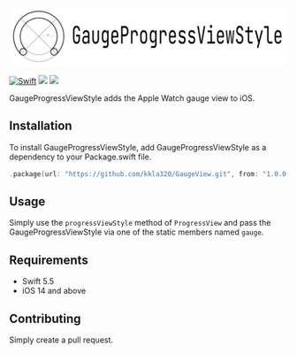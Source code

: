 ![](logo.png)

[![Swift](https://github.com/kkla320/GaugeProgressViewStyle/actions/workflows/swift.yml/badge.svg?branch=develop&event=push)](https://github.com/kkla320/GaugeProgressViewStyle/actions/workflows/swift.yml) ![](https://img.shields.io/badge/Swift-5.5-orange) ![](https://img.shields.io/badge/spm-compatible-green)

GaugeProgressViewStyle adds the Apple Watch gauge view to iOS.

## Installation

To install GaugeProgressViewStyle, add GaugeProgressViewStyle as a dependency to your Package.swift file.

```swift
.package(url: "https://github.com/kkla320/GaugeView.git", from: "1.0.0-beta.1")
```

## Usage

Simply use the `progressViewStyle` method of `ProgressView` and pass the GaugeProgressViewStyle via one of the static members named `gauge`.

## Requirements

- Swift 5.5
- iOS 14 and above

## Contributing

Simply create a pull request.
